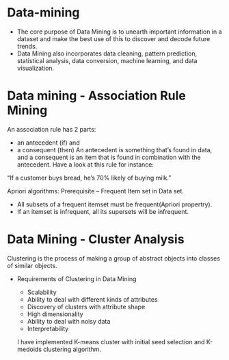 # Data-mining

- The core purpose of Data Mining is to unearth important information in a dataset and make the best use of this to discover and decode future trends.
- Data Mining also incorporates data cleaning, pattern prediction, statistical analysis, data conversion, machine learning, and data visualization.

# Data mining - Association Rule Mining
An association rule has 2 parts:

- an antecedent (if) and
- a consequent (then)
An antecedent is something that’s found in data, and a consequent is an item that is found in combination with the antecedent. Have a look at this rule for instance:

“If a customer buys bread, he’s 70% likely of buying milk.”

Apriori algorithms: 
Prerequisite – Frequent Item set in Data set.
- All subsets of a frequent itemset must be frequent(Apriori propertry).
- If an itemset is infrequent, all its supersets will be infrequent.


# Data Mining - Cluster Analysis

Clustering is the process of making a group of abstract objects into classes of similar objects.

- Requirements of Clustering in Data Mining
  - Scalability 
  - Ability to deal with different kinds of attributes
  - Discovery of clusters with attribute shape
  - High dimensionality
  - Ability to deal with noisy data
  - Interpretability
  
  I have implemented K-means cluster with initial seed selection and K-medoids clustering algorithm.
  
